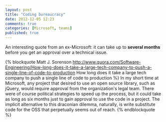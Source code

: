 ```yaml
---
layout: post
title: "Coding bureaucracy"
date: 2012-12-05 12:23
comments: true
categories: [Microsoft, teams]
published: true
---
```


An interesting quote from an ex-Microsoft:
it can take up to **several months**
before you get an approval over a
technical issue.

<!-- more -->

{% blockquote Matt J. Sorenson http://www.quora.com/Software-Engineering/How-long-does-it-take-a-large-tech-company-to-push-a-single-line-of-code-to-production How long does it take a large tech company to push a single line of code to production %}
In my short time at Microsoft, any project that desired to use an open source library, such as jQuery, would require approval from the organization's legal team. There were of course political strategies to speed up the process, but it could take as long as six months just to gain approval to use the code in a project. The implicit alternative to this draconian dilemma, naturally, is write substitute code for the OSS that perpetually seems out of reach.
{% endblockquote %}